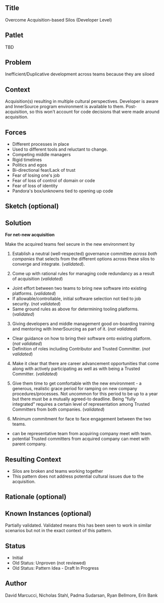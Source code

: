 ## Title

Overcome Acquisition-based Silos (Developer Level)

## Patlet

TBD

## Problem

Inefficient/Duplicative development across teams because they are siloed

## Context

Acquisition(s) resulting in multiple cultural perspectives. Developer is aware and InnerSource program environment is available to them. Post-acquisition, so this won't account for code decisions that were made around acquisition.

## Forces  

- Different processes in place
- Used to different tools and reluctant to change.
- Competing middle managers
- Rigid timelines
- Politics and egos
- Bi-directional fear/Lack of trust
- Fear of losing one's job
- Fear of loss of control of domain or code
- Fear of loss of identity
- Pandora's box/unknowns tied to opening up code

## Sketch (optional)

## Solution

**For net-new acquisition**

Make the acquired teams feel secure in the new environment by

1. Establish a neutral (well-respected) governance committee _across both companies_ that selects from the different options across these silos to converge and integrate. (_validated_).

2. Come up with rational rules for managing code redundancy as a result of acquisition (_validated_)

 - Joint effort between two teams to bring new software into existing platforms. (_validated_)
 - If allowable/controllable, initial software selection not tied to job security. (_not validated_)
 - Same ground rules as above for determining tooling platforms. (_validated_)

3. Giving developers and middle management good on-boarding training and mentoring with InnerSourcing as part of it. (_not validated_)

 - Clear guidance on how to bring their software onto existing platform. (_not validated_)
 - Definition of roles including Contributor and Trusted Committer. (_not validated_)

4. Make it clear that there are career advancement opportunities that come along with actively participating as well as with being a Trusted Committer. (_validated_)

5. Give them time to get comfortable with the new environment - a generous, realistic grace period for ramping on new company procedures/processes. Not uncommon for this period to be up to a year but there must be a mutually agreed-to deadline. Being "fully integrated" requires a certain level of representation among Trusted Committers from both companies. (_validated_)

6. Minimum commitment for face to face engagement between the two teams.

 - can be representative team from acquiring company meet with team.
 - potential Trusted committers from acquired company can meet with parent company.

## Resulting Context

- Silos are broken and teams working together
- This pattern does not address potential cultural issues due to the acquisition.  

## Rationale (optional)

## Known Instances (optional)

Partially validated. Validated means this has been seen to work in similar scenarios but not in the exact context of this pattern.

## Status

* Initial
* Old Status: Unproven (not reviewed)
* Old Status: Pattern Idea - Draft In Progress

## Author

David Marcucci, Nicholas Stahl, Padma Sudarsan, Ryan Bellmore, Erin Bank
